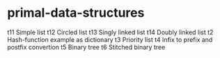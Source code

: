 # primal-data-structures
t11 Simple list
t12 Circled list
t13 Singly linked list
t14 Doubly linked list
t2 Hash-function example as dictionary
t3 Priority list
t4 Infix to prefix and postfix convertion
t5 Binary tree
t6 Stitched binary tree
